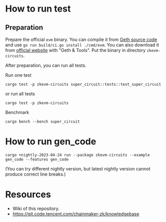 # How to run test

## Preparation
Prepare the official `evm` binary. You can compile it from [Geth source code](https://github.com/ethereum/go-ethereum) and use `go run build/ci.go install ./cmd/evm`. You can also download it from [official website](https://geth.ethereum.org/downloads) with "Geth & Tools". Put the binary in directory `zkevm-circuits`.

After preparation, you can run all tests.

Run one test
```shell
cargo test -p zkevm-circuits super_circuit::tests::test_super_circuit
```

or run all tests
```shell
cargo test -p zkevm-circuits
```

Benchmark
```shell
cargo bench --bench super_circuit
```

# How to run gen_code
```shell
cargo +nightly-2023-04-24 run --package zkevm-circuits --example gen_code --features gen_code
```
(You can try different nightly version, but latest nightly version cannot produce correct line breaks.)

# Resources

- Wiki of this repository.
- https://git.code.tencent.com/chainmaker-zk/knowledgebase
